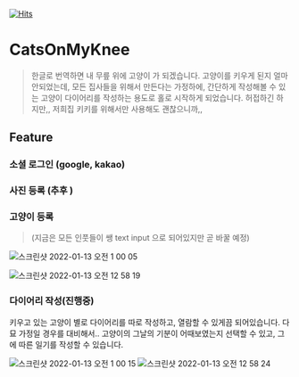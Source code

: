 [![Hits](https://hits.seeyoufarm.com/api/count/incr/badge.svg?url=https%3A%2F%2Fgithub.com%2Fjunmin-Chang%2FCatsOnMyKnee&count_bg=%2379C83D&title_bg=%23555555&icon=&icon_color=%23E7E7E7&title=hits&edge_flat=false)](https://hits.seeyoufarm.com)

# CatsOnMyKnee

> 한글로 번역하면 내 무릎 위에 고양이 가 되겠습니다.
> 고양이를 키우게 된지 얼마 안되었는데, 모든 집사들을 위해서 만든다는 가정하에, 간단하게 작성해볼 수 있는 고양이 다이어리를 작성하는 용도로 홀로 시작하게 되었습니다.
> 허접하긴 하지만,, 저희집 키키를 위해서만 사용해도 괜찮으니까,,



## Feature

### 소셜 로그인 (google, kakao)

### 사진 등록 (추후 )

### 고양이 등록

> (지금은 모든 인풋들이 쌩 text input 으로 되어있지만 곧 바꿀 예정)

![스크린샷 2022-01-13 오전 1 00 05](https://user-images.githubusercontent.com/65433256/149178854-11ef7b13-b6d6-4a8f-b46f-e008472e2fa7.png)

![스크린샷 2022-01-13 오전 12 58 19](https://user-images.githubusercontent.com/65433256/149178887-531ad4d8-35c2-427a-9fe6-b9f36a9551fe.png)



### 다이어리 작성(진행중)

키우고 있는 고양이 별로 다이어리를 따로 작성하고, 열람할 수 있게끔 되어있습니다. 다묘 가정일 경우를 대비해서..
고양이의 그날의 기분이 어때보였는지 선택할 수 있고, 그에 따른 일기를 작성할 수 있습니다.

![스크린샷 2022-01-13 오전 1 00 15](https://user-images.githubusercontent.com/65433256/149178940-edb0996d-312e-4148-9c70-1b0d2f303ba6.png)
![스크린샷 2022-01-13 오전 12 58 24](https://user-images.githubusercontent.com/65433256/149178957-a52b88d7-c68b-439f-9c52-6cff74551a2a.png)


